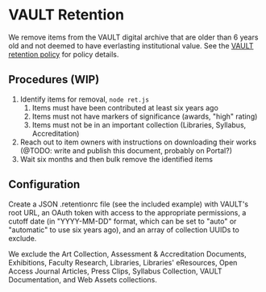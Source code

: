 # VAULT Retention

We remove items from the VAULT digital archive that are older than 6 years old and not deemed to have everlasting institutional value. See the [VAULT retention policy](https://docs.google.com/document/d/1kbWYS_Xa0hXvEU7YCrMLULuTco6RdhKdLY-qWBVky5o/edit#) for policy details.

## Procedures (WIP)

1. Identify items for removal, `node ret.js`
    1. Items must have been contributed at least six years ago
    2. Items must not have markers of significance (awards, "high" rating)
    3. Items must not be in an important collection (Libraries, Syllabus, Accreditation)
2. Reach out to item owners with instructions on downloading their works (@TODO: write and publish this document, probably on Portal?)
3. Wait six months and then bulk remove the identified items

## Configuration

Create a JSON .retentionrc file (see the included example) with VAULT's root URL, an OAuth token with access to the appropriate permissions, a cutoff date (in "YYYY-MM-DD" format, which can be set to "auto" or "automatic" to use six years ago), and an array of collection UUIDs to exclude.

We exclude the Art Collection, Assessment & Accreditation Documents, Exhibitions, Faculty Research, Libraries, Libraries' eResources, Open Access Journal Articles, Press Clips, Syllabus Collection, VAULT Documentation, and Web Assets collections.
